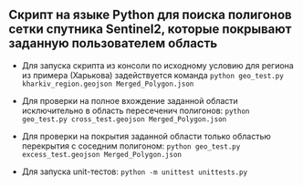 ## Скрипт на языке Python для поиска полигонов сетки спутника Sentinel2, которые покрывают заданную пользователем область

* Для запуска скрипта из консоли по исходному условию для региона из примера (Харькова) задействуется команда 
`python geo_test.py kharkiv_region.geojson Merged_Polygon.json`

* Для проверки на полное вхождение заданной области исключительно в область пересеченич полигонов:
`python geo_test.py cross_test.geojson Merged_Polygon.json`

* Для проверки на покрытия заданной области только областью перекрытия с
соседним полигоном:
`python geo_test.py excess_test.geojson Merged_Polygon.json`

* Для запуска unit-тестов:
`python -m unittest unittests.py`
